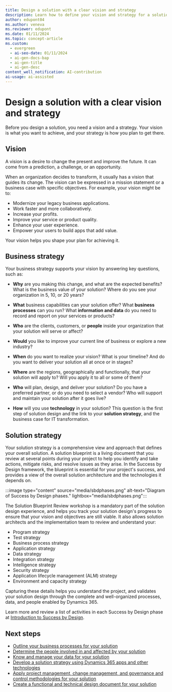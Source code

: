 ```yaml
---
title: Design a solution with a clear vision and strategy
description: Learn how to define your vision and strategy for a solution, and how to use solution architecture design pillars to create a blueprint.
author: edupont04
ms.author: veneva
ms.reviewer: edupont
ms.date: 01/11/2024
ms.topic: concept-article
ms.custom:
  - evergreen
  - ai-seo-date: 01/11/2024
  - ai-gen-docs-bap
  - ai-gen-title
  - ai-gen-desc
content_well_notification: AI-contribution
ai-usage: ai-assisted
---
```


# Design a solution with a clear vision and strategy

Before you design a solution, you need a vision and a strategy. Your vision is what you want to achieve, and your strategy is how you plan to get there.

## Vision

A vision is a desire to change the present and improve the future. It can come from a prediction, a challenge, or an opportunity.

When an organization decides to transform, it usually has a vision that guides its change. The vision can be expressed in a mission statement or a business case with specific objectives. For example, your vision might be to:

- Modernize your legacy business applications.
- Work faster and more collaboratively.
- Increase your profits.
- Improve your service or product quality.
- Enhance your user experience.
- Empower your users to build apps that add value.

Your vision helps you shape your plan for achieving it.

## Business strategy

Your business strategy supports your vision by answering key questions, such as:

- **Why** are you making this change, and what are the expected benefits? What is the business value of your solution? Where do you see your organization in 5, 10, or 20 years?

- **What** business capabilities can your solution offer? What **business processes** can you run? What **information and data** do you need to record and report on your services or products?

- **Who** are the clients, customers, or **people** inside your organization that your solution will serve or affect?

- **Would** you like to improve your current line of business or explore a new industry?

- **When** do you want to realize your vision? What is your timeline? And do you want to deliver your solution all at once or in stages?

- **Where** are the regions, geographically and functionally, that your solution will apply to? Will you apply it to all or some of them?

- **Who** will plan, design, and deliver your solution? Do you have a preferred partner, or do you need to select a vendor? Who will support and maintain your solution after it goes live?

- **How** will you use **technology** in your solution? This question is the first step of solution design and the link to your **solution strategy**, and the business case for IT transformation.

## Solution strategy

Your solution strategy is a comprehensive view and approach that defines your overall solution. A solution blueprint is a living document that you review at several points during your project to help you identify and take actions, mitigate risks, and resolve issues as they arise. In the Success by Design framework, the blueprint is essential for your project's success, and provides a view of the overall solution architecture and the technologies it depends on.

:::image type="content" source="media/sbdphases.png" alt-text="Diagram of Success by Design phases." lightbox="media/sbdphases.png":::

The Solution Blueprint Review workshop is a mandatory part of the solution design experience, and helps you track your solution design's progress to ensure that your vision and objectives are still viable. It also allows solution architects and the implementation team to review and understand your:

- Program strategy
- Test strategy
- Business process strategy
- Application strategy
- Data strategy
- Integration strategy
- Intelligence strategy
- Security strategy
- Application lifecycle management (ALM) strategy
- Environment and capacity strategy

Capturing these details helps you understand the project, and validates your solution design through the complete and well-organized processes, data, and people enabled by Dynamics 365.

Learn more and review a list of activities in each Success by Design phase at [Introduction to Success by Design](success-by-design.md).

## Next steps

- [Outline your business processes for your solution](solution-architecture-design-pillars-processes.md)
- [Determine the people involved in and affected by your solution](solution-architecture-design-pillars-people.md)
- [Know and manage your data for your solution](solution-architecture-design-pillars-data.md)
- [Develop a solution strategy using Dynamics 365 apps and other technologies](solution-architecture-design-pillars-technology.md)
- [Apply project management, change management, and governance and control methodologies for your solution](solution-architecture-design-pillars-methodology.md)
- [Create a functional and technical design document for your solution](../patterns/create-functional-technical-design-document.md)
